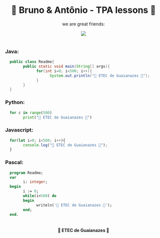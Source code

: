 <h1 align="center"> 🚀 Bruno & Antônio - TPA lessons 🚀 </h1>
<p align="center">we are great friends: </p>
<div align="center">
  <img src="https://user-images.githubusercontent.com/68453992/202875129-79007aa7-f11c-445c-aa28-a69671c35a7b.gif">
</div>
<br>

### Java:
```java
  public class Readme{
        public static void main(String[] args){
              for(int i=0; i<500; i++){
                    System.out.println("💖 ETEC de Guaianazes 💖");
              }
        }
  }
```

### Python:
```python
  for c in range(500)
        print("💖 ETEC de Guaianazes 💖")
```

### Javascript:
```js
  for(let i=0; i<500; i++){
        console.log("💖 ETEC de Guaianazes 💖");
  }
```

### Pascal:
```pas
  program Readme;
  var
        i: integer;
  begin
        i := 0;
        while(i<500) do
        begin
              writeln('💖 ETEC de Guaianazes 💖');
        end;
  end.
    
```

<h4 align="center">💖 ETEC de Guaianazes 💖</h4>
